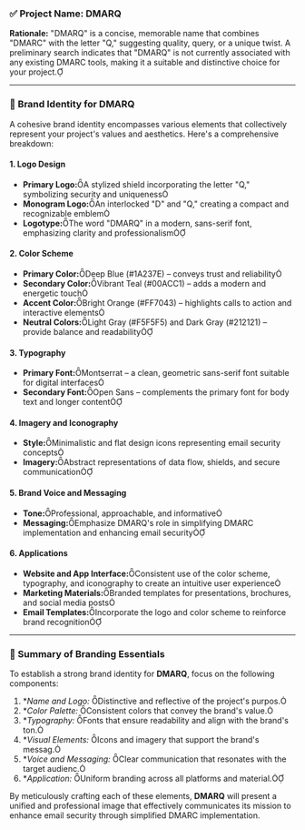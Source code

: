 ### ✅ Project Name: **DMARQ**

**Rationale:** "DMARQ" is a concise, memorable name that combines "DMARC" with the letter "Q," suggesting quality, query, or a unique twist. A preliminary search indicates that "DMARQ" is not currently associated with any existing DMARC tools, making it a suitable and distinctive choice for your project.

---

### 🎨 Brand Identity for **DMARQ**

A cohesive brand identity encompasses various elements that collectively represent your project's values and aesthetics. Here's a comprehensive breakdown:

#### 1. **Logo Design**

- **Primary Logo:**A stylized shield incorporating the letter "Q," symbolizing security and uniqueness
- **Monogram Logo:**An interlocked "D" and "Q," creating a compact and recognizable emblem
- **Logotype:**The word "DMARQ" in a modern, sans-serif font, emphasizing clarity and professionalism

#### 2. **Color Scheme**

- **Primary Color:**Deep Blue (#1A237E) – conveys trust and reliability
- **Secondary Color:**Vibrant Teal (#00ACC1) – adds a modern and energetic touch
- **Accent Color:**Bright Orange (#FF7043) – highlights calls to action and interactive elements
- **Neutral Colors:**Light Gray (#F5F5F5) and Dark Gray (#212121) – provide balance and readability

#### 3. **Typography**

- **Primary Font:**Montserrat – a clean, geometric sans-serif font suitable for digital interfaces
- **Secondary Font:**Open Sans – complements the primary font for body text and longer content

#### 4. **Imagery and Iconography**

- **Style:**Minimalistic and flat design icons representing email security concepts
- **Imagery:**Abstract representations of data flow, shields, and secure communication

#### 5. **Brand Voice and Messaging**

- **Tone:**Professional, approachable, and informative
- **Messaging:**Emphasize DMARQ's role in simplifying DMARC implementation and enhancing email security

#### 6. **Applications**

- **Website and App Interface:**Consistent use of the color scheme, typography, and iconography to create an intuitive user experience
- **Marketing Materials:**Branded templates for presentations, brochures, and social media posts
- **Email Templates:**Incorporate the logo and color scheme to reinforce brand recognition

---

### 📘 Summary of Branding Essentials

To establish a strong brand identity for **DMARQ**, focus on the following components:

1. **Name and Logo:* Distinctive and reflective of the project's purpos.
2. **Color Palette:* Consistent colors that convey the brand's value.
3. **Typography:* Fonts that ensure readability and align with the brand's ton.
4. **Visual Elements:* Icons and imagery that support the brand's messag.
5. **Voice and Messaging:* Clear communication that resonates with the target audienc.
6. **Application:* Uniform branding across all platforms and material.

By meticulously crafting each of these elements, **DMARQ** will present a unified and professional image that effectively communicates its mission to enhance email security through simplified DMARC implementation. 

